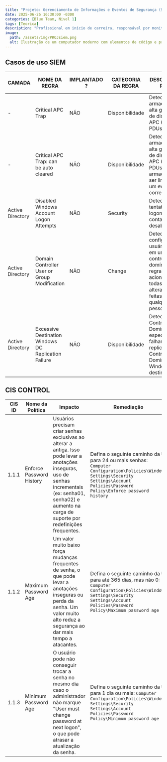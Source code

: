 ```yaml
---
title: "Projeto: Gerenciamento de Informações e Eventos de Segurança (SIEM)"
date: 2025-06-26 16:30:00 -0300
categories: [Blue Team, Nivel 1]
tags: [Teorica]
description: "Profissional em início de carreira, responsável por monitoramento básico, identificação preliminar de ameaças e suporte às operações de segurança. Atua seguindo procedimentos estabelecidos e orientações de profissionais mais experientes, desenvolvendo habilidades técnicas e conhecimento do ambiente de segurança."
image:
  path: /assets/img/PROJsiem.png
  alt: Ilustração de um computador moderno com elementos de código e processamento
---
```




## Casos de uso SIEM

| CAMADA           | NOME DA REGRA                                         | IMPLANTADO ? | CATEGORIA DA REGRA | DESCRIÇÃO DA REGRA                                                                                                                                      | FILTRO DE CONDIÇÃO                                                                                                                                           | DESCRIÇÃO DO TIPO DE EVENTO                     | REMEDIAÇÃO EM CRISES                        | SUB CATEGORIA DA REGRA   |
|------------------|--------------------------------------------------------|--------------|---------------------|---------------------------------------------------------------------------------------------------------------------------------------------------------|---------------------------------------------------------------------------------------------------------------------------------------------------------------|--------------------------------------------------|---------------------------------------------|--------------------------|
| -                | Critical APC Trap                                      | NÃO          | Disponibilidade     | Detecta uma armadilha de alta gravidade de dispositivos APC (UPS, PDUs, etc.)                                                                           | eventType CONTAIN "APC-" AND eventSeverityCat = "High" AND errorNo IS NULL AND phEventCategory = 0                                                            | Identify the root cause and solve the issue     | Environmental                              | Environmental             |
| -                | Critical APC Trap: can be auto cleared                 | NÃO          | Disponibilidade     | Detecta uma armadilha de alta gravidade de dispositivos APC (UPS, PDUs etc). Essa armadilha pode ser limpa por um evento correspondente.               | eventType CONTAIN "APC-" AND eventSeverityCat = "High" AND errorNo IS NOT NULL AND phEventCategory = 0                                                        | Identify the root cause and solve the issue     | Environmental                              | Environmental             |
| Active Directory | Disabled Windows Account Logon Attempts               | NÃO          | Security            | Detecta tentativas de logon para contas desabilitadas                                                                                                    | eventType = "Win-Security-531" OR ( eventType = "Win-Security-4625" AND winLogonFailCode2 CONTAIN "0xC0000072" )                                              |                                                  | Credential Access                        | Credential Access         |
| Active Directory | Domain Controller User or Group Modification           | NÃO          | Change              | Detecta a configuração de usuário/grupo em um controlador de domínio. Essa regra seria acionada em todas as alterações feitas por qualquer pessoa.       | reptDevIpAddr IN (Group@PH_SYS_APP_DOMAIN_CONTROLLER) AND eventType IN ( Group@PH_SYS_EVENT_AccountChanged)                                                  | Make sure it is an authorized change            | Persistence                                | Persistence               |
| Active Directory | Excessive Destination Windows DC Replication Failure  | NÃO          | Disponibilidade     | Detecta que um Controlador de Domínio específico está falhando ao replicar para um Controlador de Domínio do Windows de destino                         | eventType = "PH_DEV_MON_DST_AD_REPL_STAT"                                                                                                                     | Identify the root cause and solve the issue     | Domain Controller                        | Domain Controller         |


## CIS CONTROL

| CIS ID   | Nome da Política                       | Impacto                                                                                                                                                                                                                                                                              | Remediação                                                                                                                                                                               | Referências                                                                                                                                                                  |
|----------|----------------------------------------|---------------------------------------------------------------------------------------------------------------------------------------------------------------------------------------------------------------------------------------------------------------------------------------|-------------------------------------------------------------------------------------------------------------------------------------------------------------------------------------------|------------------------------------------------------------------------------------------------------------------------------------------------------------------------------|
| 1.1.1    | Enforce Password History               | Usuários precisam criar senhas exclusivas ao alterar a antiga. Isso pode levar a anotações inseguras, uso de senhas incrementais (ex: senha01, senha02) e aumento na carga de suporte por redefinições frequentes.                                                                 | Defina o seguinte caminho da UI para 24 ou mais senhas: `Computer Configuration\Policies\Windows Settings\Security Settings\Account Policies\Password Policy\Enforce password history` | - [CIS Password Policy Guide](https://www.cisecurity.org/white-papers/cis-password-policy-guide/)  <br> - [Microsoft Docs](https://learn.microsoft.com/en-us/windows/security/threat-protection/security-policy-settings/password-policy) |
| 1.1.2    | Maximum Password Age                   | Um valor muito baixo força mudanças frequentes de senha, o que pode levar a anotações inseguras ou perda da senha. Um valor muito alto reduz a segurança ao dar mais tempo a atacantes.                                                                                             | Defina o seguinte caminho da UI para até 365 dias, mas não 0: `Computer Configuration\Policies\Windows Settings\Security Settings\Account Policies\Password Policy\Maximum password age` | - [CIS Password Policy Guide](https://www.cisecurity.org/white-papers/cis-password-policy-guide/)  <br> - [Microsoft Docs](https://learn.microsoft.com/en-us/windows/security/threat-protection/security-policy-settings/password-policy) |
| 1.1.3    | Minimum Password Age                   | O usuário pode não conseguir trocar a senha no mesmo dia caso o administrador não marque "User must change password at next logon", o que pode atrasar a atualização da senha.                                                                                                      | Defina o seguinte caminho da UI para 1 dia ou mais: `Computer Configuration\Policies\Windows Settings\Security Settings\Account Policies\Password Policy\Minimum password age`           | - [CIS Password Policy Guide](https://www.cisecurity.org/white-papers/cis-password-policy-guide/)  <br> - [Microsoft Docs](https://learn.microsoft.com/en-us/windows/security/threat-protection/security-policy-settings/password-policy) |
